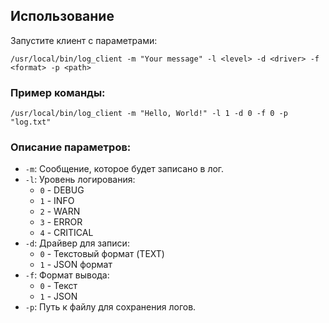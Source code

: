 ## Использование
Запустите клиент с параметрами:
```
/usr/local/bin/log_client -m "Your message" -l <level> -d <driver> -f <format> -p <path>
```

### Пример команды:
```
/usr/local/bin/log_client -m "Hello, World!" -l 1 -d 0 -f 0 -p "log.txt"
```

### Описание параметров:
- `-m`: Сообщение, которое будет записано в лог.
- `-l`: Уровень логирования:
  - `0` - DEBUG
  - `1` - INFO
  - `2` - WARN
  - `3` - ERROR
  - `4` - CRITICAL
- `-d`: Драйвер для записи:
  - `0` - Текстовый формат (TEXT)
  - `1` - JSON формат
- `-f`: Формат вывода:
  - `0` - Текст
  - `1` - JSON
- `-p`: Путь к файлу для сохранения логов.